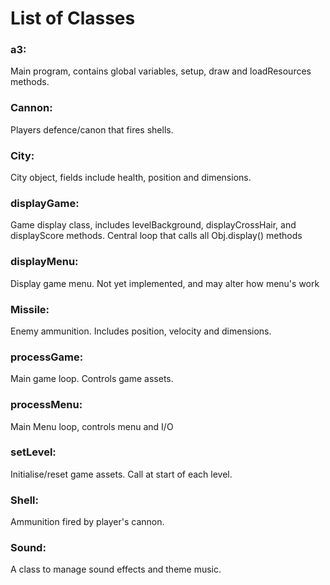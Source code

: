 # List of Classes

### a3:
Main program, contains global variables, setup, draw and loadResources methods.

### Cannon:

Players defence/canon that fires shells.

### City:

City object, fields include health, position and dimensions.

### displayGame:

Game display class, includes levelBackground, displayCrossHair, and displayScore methods.
Central loop that calls all Obj.display() methods

### displayMenu:

Display game menu.
Not yet implemented, and may alter how menu's work

### Missile:

Enemy ammunition. Includes position, velocity and dimensions.

### processGame:

Main game loop. Controls game assets.

### processMenu:

Main Menu loop, controls menu and I/O

### setLevel:

Initialise/reset game assets.
Call at start of each level.

### Shell:

Ammunition fired by player's cannon.

### Sound:

A class to manage sound effects and theme music.

